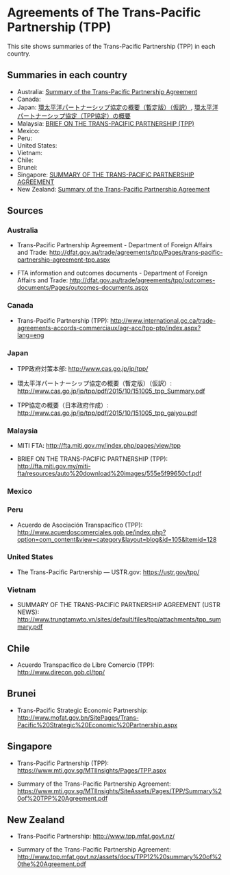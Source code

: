 # Agreements of The Trans-Pacific Partnership (TPP)

This site shows summaries of the Trans-Pacific Partnership (TPP) in each country.

## Summaries in each country

* Australia: [Summary of the Trans-Pacific Partnership Agreement](summary/au/)
* Canada:
* Japan: [環太平洋パートナーシップ協定の概要（暫定版）（仮訳）](summary/jp/), [環太平洋パートナーシップ協定（TPP協定）の概要](summary/jp/README-jpgov.md)
* Malaysia: [BRIEF ON THE TRANS-PACIFIC PARTNERSHIP (TPP)](summary/my)
* Mexico:
* Peru:
* United States:
* Vietnam:
* Chile:
* Brunei:
* Singapore: [SUMMARY OF THE TRANS-PACIFIC PARTNERSHIP AGREEMENT](summary/sg)
* New Zealand: [Summary of the Trans-Pacific Partnership Agreement](summary/nz)


## Sources

### Australia

* Trans-Pacific Partnership Agreement - Department of Foreign Affairs and Trade: http://dfat.gov.au/trade/agreements/tpp/Pages/trans-pacific-partnership-agreement-tpp.aspx

* FTA information and outcomes documents - Department of Foreign Affairs and Trade: http://dfat.gov.au/trade/agreements/tpp/outcomes-documents/Pages/outcomes-documents.aspx

### Canada

* Trans-Pacific Partnership (TPP): http://www.international.gc.ca/trade-agreements-accords-commerciaux/agr-acc/tpp-ptp/index.aspx?lang=eng

### Japan

* TPP政府対策本部: http://www.cas.go.jp/jp/tpp/

*  環太平洋パートナーシップ協定の概要（暫定版）（仮訳）: http://www.cas.go.jp/jp/tpp/pdf/2015/10/151005_tpp_Summary.pdf

* TPP協定の概要（日本政府作成）: http://www.cas.go.jp/jp/tpp/pdf/2015/10/151005_tpp_gaiyou.pdf


### Malaysia

* MITI FTA: http://fta.miti.gov.my/index.php/pages/view/tpp

* BRIEF ON THE TRANS-PACIFIC PARTNERSHIP (TPP): http://fta.miti.gov.my/miti-fta/resources/auto%20download%20images/555e5f99650cf.pdf

### Mexico

### Peru

* Acuerdo de Asociación Transpacífico (TPP): http://www.acuerdoscomerciales.gob.pe/index.php?option=com_content&view=category&layout=blog&id=105&Itemid=128

### United States

* The Trans-Pacific Partnership — USTR.gov: https://ustr.gov/tpp/

### Vietnam

* SUMMARY OF THE TRANS-PACIFIC PARTNERSHIP AGREEMENT (USTR NEWS): http://www.trungtamwto.vn/sites/default/files/tpp/attachments/tpp_summary.pdf

## Chile

* Acuerdo Transpacífico de Libre Comercio (TPP): http://www.direcon.gob.cl/tpp/

## Brunei

* Trans-Pacific Strategic Economic Partnership: http://www.mofat.gov.bn/SitePages/Trans-Pacific%20Strategic%20Economic%20Partnership.aspx

## Singapore

* Trans-Pacific Partnership (TPP): https://www.mti.gov.sg/MTIInsights/Pages/TPP.aspx

* Summary of the Trans-Pacific Partnership Agreement: https://www.mti.gov.sg/MTIInsights/SiteAssets/Pages/TPP/Summary%20of%20TPP%20Agreement.pdf

## New Zealand

* Trans-Pacific Partnership: http://www.tpp.mfat.govt.nz/

* Summary of the Trans-Pacific Partnership Agreement: http://www.tpp.mfat.govt.nz/assets/docs/TPP12%20summary%20of%20the%20Agreement.pdf
